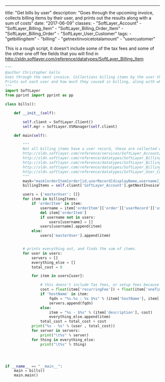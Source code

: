 ---
title: "Get bills by user"
description: "Goes through the upcoming invoice, collects billing items by their user, and prints out the results along with a sum of costs"
date: "2017-06-09"
classes: 
    - "SoftLayer_Account"
    - "SoftLayer_Billing_Item"
    - "SoftLayer_Billing_Order_Item"
    - "SoftLayer_Billing_Order"
    - "SoftLayer_User_Customer"
tags:
    - "getbillingitem"
    - "billing"
    - "getnextinvoicetotalamount"
    - "usercustomer"

This is a rough script, it doesn't include some of the tax fees and some of the other one off fee fields that you will find in http://sldn.softlayer.com/reference/datatypes/SoftLayer_Billing_Item


```python
"""
@author Christopher Gallo
Goes through the next invoice. Collections billing items by the user that orderd them.
Prints out each user and how much they caused in billing, along with what they ordered.
"""
import SoftLayer
from pprint import pprint as pp

class bills():

    def __init__(self):

        self.client = SoftLayer.Client()
        self.mgr = SoftLayer.VSManager(self.client)

    def main(self):

        """
        Not all billing items have a user record, these are collected under the master account
        http://sldn.softlayer.com/reference/services/SoftLayer_Account/getNextInvoiceTopLevelBillingItems returns
        http://sldn.softlayer.com/reference/datatypes/SoftLayer_Billing_Item -> taps orderItem for
        http://sldn.softlayer.com/reference/datatypes/SoftLayer_Billing_Order_Item -> taps order for 
        http://sldn.softlayer.com/reference/datatypes/SoftLayer_Billing_Order -> taps userRecord for
        http://sldn.softlayer.com/reference/datatypes/SoftLayer_User_Customer
        """
        mask="mask[orderItem[order[id,userRecord[displayName,username]]]]"
        billingItems = self.client['SoftLayer_Account'].getNextInvoiceTopLevelBillingItems(mask=mask)

        users = {'masterUser': []}
        for item in billingItems:
            if 'orderItem' in item:
                username = item['orderItem']['order']['userRecord']['username']
                del item['orderItem']
                if username not in users:
                    users[username] = []
                users[username].append(item)
            else:
                users['masterUser'].append(item)


        # prints everything out, and finds the sum of items.
        for user in users:
            servers = []
            everything_else = []
            total_cost = 0

            for item in users[user]:

                # this doens't include Tax fees, or setup fees because I'm lazy
                cost = float(item['recurringFee']) + float(item['oneTimeFee'])
                if 'hostName' in item:
                    fqdn = "%s.%s : %s $%s" % (item['hostName'], item['domainName'], item['description'], cost)
                    servers.append(fqdn)
                else:
                    item = "%s - $%s" % (item['description'], cost)
                    everything_else.append(item)
                total_cost = total_cost + cost
            print("%s - %s" % (user , total_cost))
            for server in servers:
                print("\t%s" % server)
            for thing in everything_else:
                print("\t%s" % thing)




if __name__ == "__main__":
    main = bills()
    main.main()
```